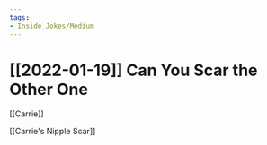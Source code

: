 ```yaml
---
tags:
- Inside_Jokes/Medium
---
```


# [[2022-01-19]] Can You Scar the Other One



[[Carrie]]

[[Carrie's Nipple Scar]]